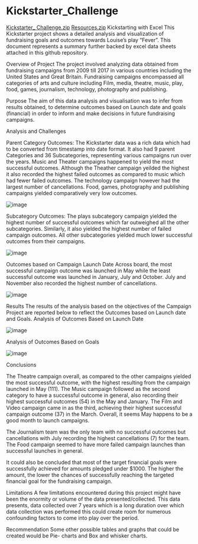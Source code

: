 # Kickstarter_Challenge
[Kickstarter_ Challenge.zip](https://github.com/WoyramA/Kickstarter_Challenge/files/9782186/Kickstarter_.Challenge.zip)
[Resources.zip](https://github.com/WoyramA/Kickstarter_Challenge/files/9782187/Resources.zip)
Kickstarting with Excel
This Kickstarter project shows a detailed analysis and visualization of fundraising goals and outcomes towards Louise’s play “Fever”.  This document represents a summary further backed by excel data sheets attached in this github repository.


Overview of Project
The project involved analyzing data obtained from fundraising campaigns from 2009 till 2017 in various countries including the United States and Great Britain. Fundraising campaigns encompassed all categories of arts and culture including Film, media, theatre, music, play, food, games, journalism, technology, photography and publishing. 

Purpose
The aim of this data analysis and visualisation was to infer from results obtained, to determine outcomes based on Launch date and goals (financial) in order to inform and make decisions in future fundraising campaigns.

Analysis and Challenges 

Parent Category  Outcomes:
The Kickstarter data was a rich data which had to be converted from timestamp into date format. It also had 9 parent Categories and 36 Subcategories, representing various campaigns run over the years. Music and Theater campaigns happened to yield the most successful outcomes. Although the Theather campaign yeilded the highest it also recorded the highest failed outcomes as compared to music which had fewer failed outcomes. The technology campaign however had the largest number of cancellations. 
Food, games, photography and publishing campaigns yielded comparatively very low outcomes.

![image](https://user-images.githubusercontent.com/114967995/195755327-53235219-9d0c-4ab5-8ecd-c57c79902ab2.png)


Subcategory Outcomes:
The plays subcategory campaign yielded the highest number of successful outcomes which far outweighed all the other subcategories. Similarly, it also yielded the highest number of failed campaign outcomes. All other subcategories yielded much lower successful outcomes from their campaigns.

![image](https://user-images.githubusercontent.com/114967995/195755404-573b81ac-d5df-4611-894e-04dbbd2cd2fc.png)


Outcomes based on Campaign Launch Date
Across board, the most successful campaign outcome was launched in May while the least successful outcome was launched in January, July and October. July and November also recorded the highest number of cancellations.
 
![image](https://user-images.githubusercontent.com/114967995/195755484-c4e67dc7-3696-41e5-95ce-5d6f873060cd.png)

Results
The results of the analysis based on the objectives of the Campaign Project are reported below to reflect the Outcomes based on Launch date and Goals.
Analysis of Outcomes Based on Launch Date

 ![image](https://user-images.githubusercontent.com/114967995/195755549-1d100c87-e3bb-42be-86df-0717f4bdf742.png)

Analysis of Outcomes Based on Goals

 ![image](https://user-images.githubusercontent.com/114967995/195755612-6d70fa45-5d06-4011-981d-52eb2c2dd1dc.png)

Conclusions

The Theatre campaign overall, as compared to the other campaigns yielded the most successful outcome, with the highest resulting from the campaign launched in May (111). The Music campaign followed as the second category to have a successful outcome in general, also recording their highest successful outcomes (54) in the May and January. The Film and Video campaign came in as the third, achieving their highest successful campaign outcome (37) in the March. Overall, it seems May happens to be a good month to launch campaigns.

The Journalism team was the only team with no successful outcomes but cancellations with July recording the highest cancellations (7) for the team. The Food campaign seemed to have more failed campaign launches than successful launches in general.


It could also be concluded that most of the target financial goals were successfully achieved for amounts pledged under $1000. The higher the amount, the lower the chances of successfully reaching the targeted financial goal for the fundraising campaign.
 
Limitations
A few limitations encountered during this project might have been the enormity or volume of the data presented/collected. This data presents, data collected over 7 years which is a long duration over which data collection was performed this could create room for numerous confounding factors to come into play over the period.


Recommendation 
Some other possible tables and graphs that could be created would be Pie- charts and Box and whisker charts.


